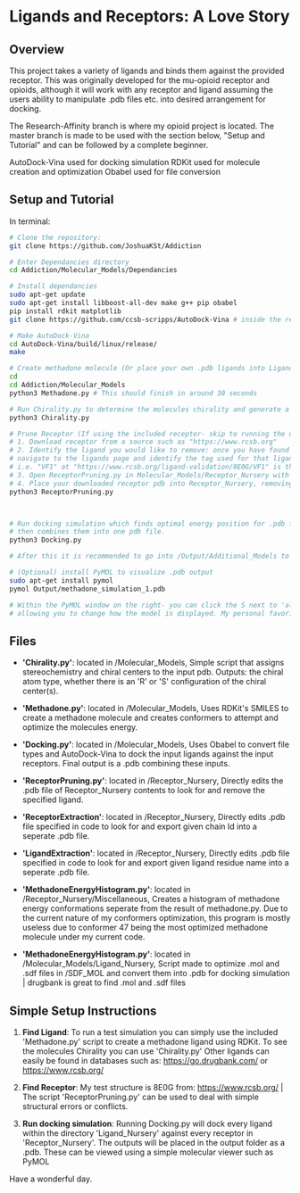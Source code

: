 # Ligands and Receptors: A Love Story

## Overview

This project takes a variety of ligands and binds them against the provided receptor. This was originally developed for the mu-opioid receptor and opioids, although it will work with any receptor and ligand assuming the users ability to manipulate .pdb files etc. into desired arrangement for docking.

The Research-Affinity branch is where my opioid project is located. The master branch is made to be used with the section below, "Setup and Tutorial" and can be followed by a complete beginner.

AutoDock-Vina used for docking simulation
RDKit used for molecule creation and optimization
Obabel used for file conversion

## Setup and Tutorial

In terminal:

```bash
# Clone the repository:
git clone https://github.com/JoshuaKSt/Addiction

# Enter Dependancies directory
cd Addiction/Molecular_Models/Dependancies

# Install dependancies
sudo apt-get update
sudo apt-get install libboost-all-dev make g++ pip obabel
pip install rdkit matplotlib
git clone https://github.com/ccsb-scripps/AutoDock-Vina # inside the repositories Dependancies directory install AutoDock-Vina

# Make AutoDock-Vina
cd AutoDock-Vina/build/linux/release/
make

# Create methadone molecule (Or place your own .pdb ligands into Ligand_Nursery)
cd
cd Addiction/Molecular_Models
python3 Methadone.py # This should finish in around 30 seconds

# Run Chirality.py to determine the molecules chirality and generate a simple graphs in the dir /Output/Additional_Models
python3 Chirality.py

# Prune Receptor (If using the included receptor- skip to running the docking simulation.)
# 1. Download receptor from a source such as "https://www.rcsb.org"
# 2. Identify the ligand you would like to remove: once you have found the receptor you would like to use
# navigate to the ligands page and identify the tag used for that ligand.
# i.e. "VF1" at "https://www.rcsb.org/ligand-validation/8E0G/VF1" is the methadone molecule I removed from the included mu-opioid receptor.
# 3. Open ReceptorPruning.py in Molecular_Models/Receptor_Nursery with your text editor and set "Ligand" equal to the tag of the ligand you would like to remove.
# 4. Place your downloaded receptor pdb into Receptor_Nursery, removing all included files other than the python script, and run the following command to get your pruned receptor:
python3 ReceptorPruning.py



# Run docking simulation which finds optimal energy position for .pdb files in Ligand_Nursery against Pruned .pdb files in Receptor_Nursery
# then combines them into one pdb file.
python3 Docking.py

# After this it is recommended to go into /Output/Additional_Models to see graphs | Depending on which scripts were run, one or many more graphs are located in /Ligand_Nursery/Ligand_Models

# (Optional) install PyMOL to visualize .pdb output
sudo apt-get install pymol
pymol Output/methadone_simulation_1.pdb

# Within the PyMOL window on the right- you can click the S next to 'all' or the .pdb file name-
# allowing you to change how the model is displayed. My personal favorite is licorice.

```

## Files

- **'Chirality.py'**: located in /Molecular_Models, Simple script that assigns stereochemistry and chiral centers to the input pdb. Outputs: the chiral atom type, whether there is an 'R' or 'S' configuration of the chiral center(s).
  
- **'Methadone.py'**: located in /Molecular_Models, Uses RDKit's SMILES to create a methadone molecule and creates conformers to attempt and optimize the molecules energy.
  
- **'Docking.py'**: located in /Molecular_Models, Uses Obabel to convert file types and AutoDock-Vina to dock the input ligands against the input receptors. Final output is a .pdb combining these inputs.
  
- **'ReceptorPruning.py'**: located in /Receptor_Nursery, Directly edits the .pdb file of Receptor_Nursery contents to look for and remove the specified ligand.

- **'ReceptorExtraction'**: located in /Receptor_Nursery, Directly edits .pdb file specified in code to look for and export given chain Id into a seperate .pdb file.

- **'LigandExtraction'**: located in /Receptor_Nursery, Directly edits .pdb file specified in code to look for and export given ligand residue name into a seperate .pdb file.

- **'MethadoneEnergyHistogram.py'**: located in /Receptor_Nursery/Miscellaneous, Creates a histogram of methadone energy conformations seperate from the result of methadone.py. Due to the current nature of my conformers optimization, this program is mostly useless due to conformer 47 being the most optimized methadone molecule under my current code.

- **'MethadoneEnergyHistogram.py'**: located in /Molecular_Models/Ligand_Nursery, Script made to optimize .mol and .sdf files in /SDF_MOL and convert them into .pdb for docking simulation | drugbank is great to find .mol and .sdf files

## Simple Setup Instructions

1. **Find Ligand**: To run a test simulation you can simply use the included 'Methadone.py' script to create a methadone ligand using RDKit. To see the molecules Chirality you can use 'Chirality.py' 
Other ligands can easily be found in databases such as: https://go.drugbank.com/ or https://www.rcsb.org/

2. **Find Receptor**: My test structure is 8E0G from: https://www.rcsb.org/
| The script 'ReceptorPruning.py' can be used to deal with simple structural errors or conflicts. 

3. **Run docking simulation**: Running Docking.py will dock every ligand within the directory 'Ligand_Nursery' against every receptor in 'Receptor_Nursery'. The outputs will be placed in the output folder as a .pdb. These can be viewed using a simple molecular viewer such as PyMOL

Have a wonderful day.
